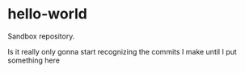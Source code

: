 # hello-world
Sandbox repository.

Is it really only gonna start recognizing the commits I make until I put something here
